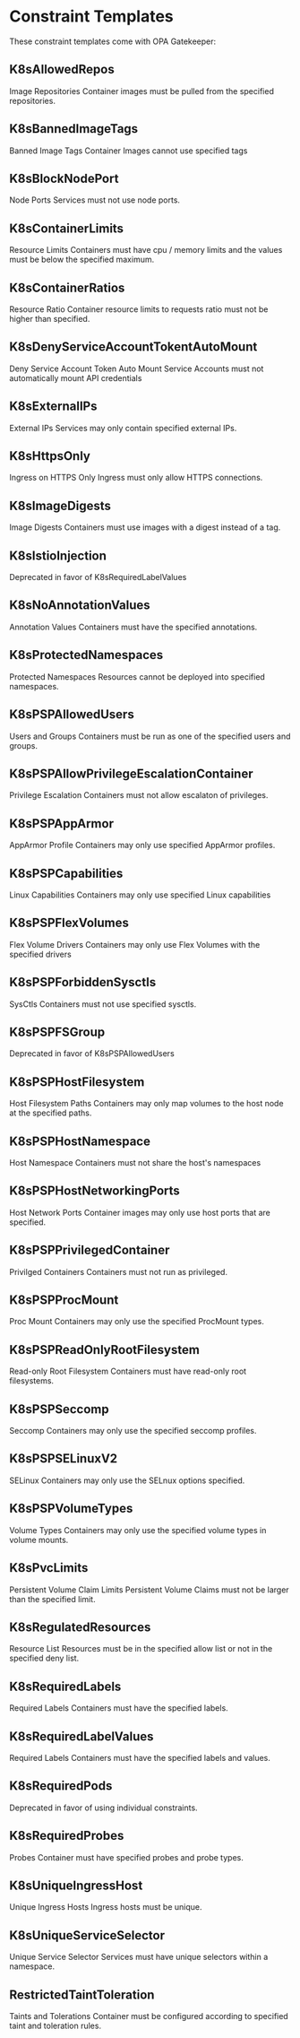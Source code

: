 # Constraint Templates

These constraint templates come with OPA Gatekeeper:

## K8sAllowedRepos

Image Repositories
Container images must be pulled from the specified repositories.

## K8sBannedImageTags

Banned Image Tags
Container Images cannot use specified tags

## K8sBlockNodePort

Node Ports
Services must not use node ports.

## K8sContainerLimits

Resource Limits
Containers must have cpu / memory limits and the values must be below the specified maximum.

## K8sContainerRatios

Resource Ratio
Container resource limits to requests ratio must not be higher than specified.

## K8sDenyServiceAccountTokentAutoMount

Deny Service Account Token Auto Mount
Service Accounts must not automatically mount API credentials

## K8sExternalIPs

External IPs
Services may only contain specified external IPs.

## K8sHttpsOnly

Ingress on HTTPS Only
Ingress must only allow HTTPS connections.

## K8sImageDigests

Image Digests
Containers must use images with a digest instead of a tag.

## K8sIstioInjection

Deprecated in favor of K8sRequiredLabelValues

## K8sNoAnnotationValues

Annotation Values
Containers must have the specified annotations.

## K8sProtectedNamespaces

Protected Namespaces
Resources cannot be deployed into specified namespaces.

## K8sPSPAllowedUsers

Users and Groups
Containers must be run as one of the specified users and groups.

## K8sPSPAllowPrivilegeEscalationContainer

Privilege Escalation
Containers must not allow escalaton of privileges.

## K8sPSPAppArmor

AppArmor Profile
Containers may only use specified AppArmor profiles.

## K8sPSPCapabilities

Linux Capabilities
Containers may only use specified Linux capabilities

## K8sPSPFlexVolumes

Flex Volume Drivers
Containers may only use Flex Volumes with the specified drivers

## K8sPSPForbiddenSysctls

SysCtls
Containers must not use specified sysctls.

## K8sPSPFSGroup

Deprecated in favor of K8sPSPAllowedUsers

## K8sPSPHostFilesystem

Host Filesystem Paths
Containers may only map volumes to the host node at the specified paths.

## K8sPSPHostNamespace

Host Namespace
Containers must not share the host's namespaces

## K8sPSPHostNetworkingPorts

Host Network Ports
Container images may only use host ports that are specified.

## K8sPSPPrivilegedContainer

Privilged Containers
Containers must not run as privileged.

## K8sPSPProcMount

Proc Mount
Containers may only use the specified ProcMount types.

## K8sPSPReadOnlyRootFilesystem

Read-only Root Filesystem
Containers must have read-only root filesystems.

## K8sPSPSeccomp

Seccomp
Containers may only use the specified seccomp profiles.

## K8sPSPSELinuxV2

SELinux
Containers may only use the SELnux options specified.

## K8sPSPVolumeTypes

Volume Types
Containers may only use the specified volume types in volume mounts.

## K8sPvcLimits

Persistent Volume Claim Limits
Persistent Volume Claims must not be larger than the specified limit.

## K8sRegulatedResources

Resource List
Resources must be in the specified allow list or not in the specified deny list.

## K8sRequiredLabels

Required Labels
Containers must have the specified labels.

## K8sRequiredLabelValues

Required Labels
Containers must have the specified labels and values.

## K8sRequiredPods

Deprecated in favor of using individual constraints.

## K8sRequiredProbes

Probes
Container must have specified probes and probe types.

## K8sUniqueIngressHost

Unique Ingress Hosts
Ingress hosts must be unique.

## K8sUniqueServiceSelector

Unique Service Selector
Services must have unique selectors within a namespace.

## RestrictedTaintToleration

Taints and Tolerations
Container must be configured according to specified taint and toleration rules.
